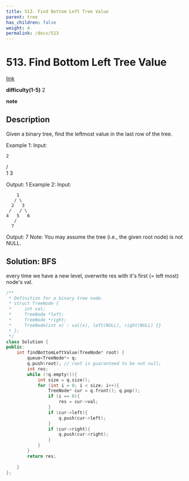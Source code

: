 ```yaml
---
title: 513. Find Bottom Left Tree Value
parent: tree
has_children: false
weight: 4
permalink: /docs/513
---
```

# 513. Find Bottom Left Tree Value
[link](https://leetcode.com/problems/find-bottom-left-tree-value/)

**difficulty(1-5)**
2

**note**

## Description
Given a binary tree, find the leftmost value in the last row of the tree.

Example 1:
Input:

    2
   / \
  1   3

Output:
1
Example 2:
Input:

        1
       / \
      2   3
     /   / \
    4   5   6
       /
      7

Output:
7
Note: You may assume the tree (i.e., the given root node) is not NULL.

## Solution: BFS
every time we have a new level, overwrite res with it's first (= left most) node's val.

```c++
/**
 * Definition for a binary tree node.
 * struct TreeNode {
 *     int val;
 *     TreeNode *left;
 *     TreeNode *right;
 *     TreeNode(int x) : val(x), left(NULL), right(NULL) {}
 * };
 */
class Solution {
public:
    int findBottomLeftValue(TreeNode* root) {
        queue<TreeNode*> q;
        q.push(root); // root is guaranteed to be not null;
        int res;
        while (!q.empty()){
            int size = q.size();
            for (int i = 0; i < size; i++){
                TreeNode* cur = q.front(); q.pop();
                if (i == 0){
                    res = cur->val;
                }
                if (cur->left){
                    q.push(cur->left);
                }
                if (cur->right){
                    q.push(cur->right);
                }
            }
        }
        return res;
        
    }
};
```